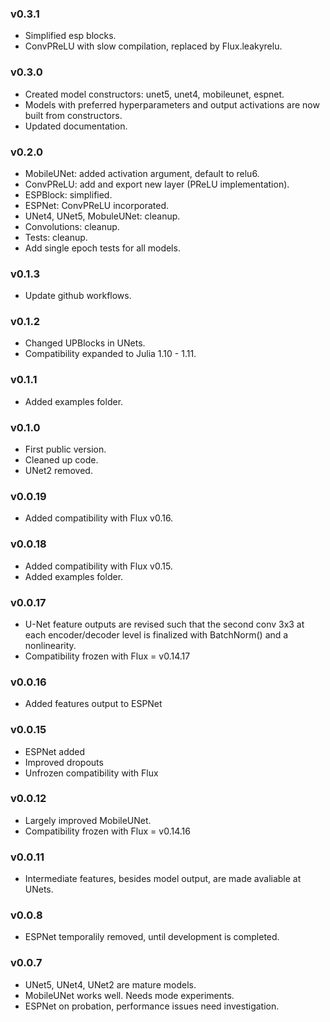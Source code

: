 ### v0.3.1
* Simplified esp blocks.
* ConvPReLU with slow compilation, replaced by Flux.leakyrelu.

### v0.3.0
* Created model constructors: unet5, unet4, mobileunet, espnet.
* Models with preferred hyperparameters and output activations are now built from constructors.
* Updated documentation.

### v0.2.0
* MobileUNet: added activation argument, default to relu6.
* ConvPReLU: add and export new layer (PReLU implementation).
* ESPBlock: simplified.
* ESPNet: ConvPReLU incorporated.
* UNet4, UNet5, MobuleUNet: cleanup.
* Convolutions: cleanup.
* Tests: cleanup.
* Add single epoch tests for all models.

### v0.1.3
* Update github workflows.

### v0.1.2
* Changed UPBlocks in UNets.
* Compatibility expanded to Julia 1.10 - 1.11.

### v0.1.1
* Added examples folder.

### v0.1.0
* First public version.
* Cleaned up code.
* UNet2 removed.

### v0.0.19
* Added compatibility with Flux v0.16.

### v0.0.18
* Added compatibility with Flux v0.15.
* Added examples folder.

### v0.0.17
* U-Net feature outputs are revised such that the second conv 3x3 at each encoder/decoder level is finalized with BatchNorm() and a nonlinearity.
* Compatibility frozen with Flux = v0.14.17

### v0.0.16
* Added features output to ESPNet

### v0.0.15
* ESPNet added
* Improved dropouts
* Unfrozen compatibility with Flux

### v0.0.12
* Largely improved MobileUNet.
* Compatibility frozen with Flux = v0.14.16

### v0.0.11
* Intermediate features, besides model output, are made avaliable at UNets.

### v0.0.8
* ESPNet temporalily removed, until development is completed.

### v0.0.7
* UNet5, UNet4, UNet2 are mature models.
* MobileUNet works well. Needs mode experiments.
* ESPNet on probation, performance issues need investigation.
